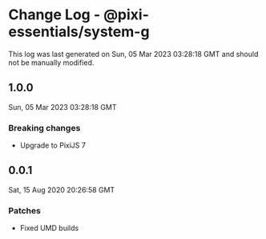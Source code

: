 # Change Log - @pixi-essentials/system-g

This log was last generated on Sun, 05 Mar 2023 03:28:18 GMT and should not be manually modified.

## 1.0.0
Sun, 05 Mar 2023 03:28:18 GMT

### Breaking changes

- Upgrade to PixiJS 7

## 0.0.1
Sat, 15 Aug 2020 20:26:58 GMT

### Patches

- Fixed UMD builds


